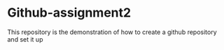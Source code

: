# Github-assignment2
This repository is the demonstration of how to create a github repository and set it up 
